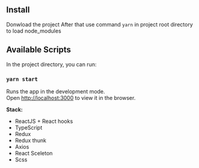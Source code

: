 ## Install

Donwload the project
After that use command `yarn` in project root directory to load node_modules

## Available Scripts

In the project directory, you can run:

### `yarn start`

Runs the app in the development mode.<br />
Open [http://localhost:3000](http://localhost:3000) to view it in the browser.

**Stack:**

- ReactJS + React hooks
- TypeScript
- Redux
- Redux thunk
- Axios
- React Sceleton
- Scss
